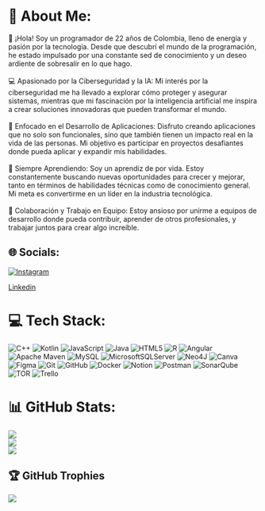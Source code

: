 # 💫 About Me:
👋 ¡Hola! Soy un programador de 22 años de Colombia, lleno de energía y pasión por la tecnología. Desde que descubrí el mundo de la programación, he estado impulsado por una constante sed de conocimiento y un deseo ardiente de sobresalir en lo que hago.<br><br>💻 Apasionado por la Ciberseguridad y la IA: Mi interés por la ciberseguridad me ha llevado a explorar cómo proteger y asegurar sistemas, mientras que mi fascinación por la inteligencia artificial me inspira a crear soluciones innovadoras que pueden transformar el mundo.<br><br>🚀 Enfocado en el Desarrollo de Aplicaciones: Disfruto creando aplicaciones que no solo son funcionales, sino que también tienen un impacto real en la vida de las personas. Mi objetivo es participar en proyectos desafiantes donde pueda aplicar y expandir mis habilidades.<br><br>🌱 Siempre Aprendiendo: Soy un aprendiz de por vida. Estoy constantemente buscando nuevas oportunidades para crecer y mejorar, tanto en términos de habilidades técnicas como de conocimiento general. Mi meta es convertirme en un líder en la industria tecnológica.<br><br>🤝 Colaboración y Trabajo en Equipo: Estoy ansioso por unirme a equipos de desarrollo donde pueda contribuir, aprender de otros profesionales, y trabajar juntos para crear algo increíble.


## 🌐 Socials:
[![Instagram](https://img.shields.io/badge/Instagram-%23E4405F.svg?logo=Instagram&logoColor=white)](https://instagram.com/andres_centa) <div class="badge-base LI-profile-badge" data-locale="en_US" data-size="medium" data-theme="dark" data-type="VERTICAL" data-vanity="andrés-centanaro-19a54a281" data-version="v1"><a class="badge-base__link LI-simple-link" href="https://co.linkedin.com/in/andr%C3%A9s-centanaro-19a54a281?trk=profile-badge">Linkedin</a></div>

# 💻 Tech Stack:
![C++](https://img.shields.io/badge/c++-%2300599C.svg?style=for-the-badge&logo=c%2B%2B&logoColor=white) ![Kotlin](https://img.shields.io/badge/kotlin-%237F52FF.svg?style=for-the-badge&logo=kotlin&logoColor=white) ![JavaScript](https://img.shields.io/badge/javascript-%23323330.svg?style=for-the-badge&logo=javascript&logoColor=%23F7DF1E) ![Java](https://img.shields.io/badge/java-%23ED8B00.svg?style=for-the-badge&logo=openjdk&logoColor=white) ![HTML5](https://img.shields.io/badge/html5-%23E34F26.svg?style=for-the-badge&logo=html5&logoColor=white) ![R](https://img.shields.io/badge/r-%23276DC3.svg?style=for-the-badge&logo=r&logoColor=white) ![Angular](https://img.shields.io/badge/angular-%23DD0031.svg?style=for-the-badge&logo=angular&logoColor=white) ![Apache Maven](https://img.shields.io/badge/Apache%20Maven-C71A36?style=for-the-badge&logo=Apache%20Maven&logoColor=white)  ![MySQL](https://img.shields.io/badge/mysql-4479A1.svg?style=for-the-badge&logo=mysql&logoColor=white) ![MicrosoftSQLServer](https://img.shields.io/badge/Microsoft%20SQL%20Server-CC2927?style=for-the-badge&logo=microsoft%20sql%20server&logoColor=white) ![Neo4J](https://img.shields.io/badge/Neo4j-008CC1?style=for-the-badge&logo=neo4j&logoColor=white) ![Canva](https://img.shields.io/badge/Canva-%2300C4CC.svg?style=for-the-badge&logo=Canva&logoColor=white) ![Figma](https://img.shields.io/badge/figma-%23F24E1E.svg?style=for-the-badge&logo=figma&logoColor=white) ![Git](https://img.shields.io/badge/git-%23F05033.svg?style=for-the-badge&logo=git&logoColor=white) ![GitHub](https://img.shields.io/badge/github-%23121011.svg?style=for-the-badge&logo=github&logoColor=white) ![Docker](https://img.shields.io/badge/docker-%230db7ed.svg?style=for-the-badge&logo=docker&logoColor=white) ![Notion](https://img.shields.io/badge/Notion-%23000000.svg?style=for-the-badge&logo=notion&logoColor=white) ![Postman](https://img.shields.io/badge/Postman-FF6C37?style=for-the-badge&logo=postman&logoColor=white) ![SonarQube](https://img.shields.io/badge/SonarQube-black?style=for-the-badge&logo=sonarqube&logoColor=4E9BCD) ![TOR](https://img.shields.io/badge/tor-%237E4798.svg?style=for-the-badge&logo=tor-project&logoColor=white) ![Trello](https://img.shields.io/badge/Trello-%23026AA7.svg?style=for-the-badge&logo=Trello&logoColor=white)
# 📊 GitHub Stats:
![](https://github-readme-stats.vercel.app/api?username=AFCTT&theme=chartreuse-dark&hide_border=false&include_all_commits=false&count_private=false)<br/>
![](https://github-readme-streak-stats.herokuapp.com/?user=AFCTT&theme=chartreuse-dark&hide_border=false)<br/>
![](https://github-readme-stats.vercel.app/api/top-langs/?username=AFCTT&theme=chartreuse-dark&hide_border=false&include_all_commits=false&count_private=false&layout=compact)

## 🏆 GitHub Trophies
![](https://github-profile-trophy.vercel.app/?username=AFCTT&theme=highcontrast&no-frame=false&no-bg=false&margin-w=4)
